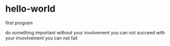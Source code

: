 # hello-world
first program

do something important
without your involvement you can not succeed
with your invovlvement you can not fail
